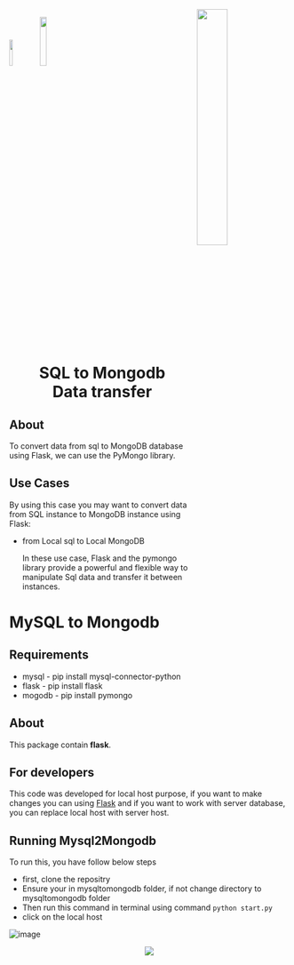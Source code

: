 <img align="right" width="33%" src="https://vivifyassets.s3.ap-south-1.amazonaws.com/lifeeazy-logo1.png">

<img width="11%" src = "https://user-images.githubusercontent.com/92711889/235904644-805ecb80-2adc-4e85-95fc-6f9fdaa4fd44.png"><img  width="15%" src = "https://user-images.githubusercontent.com/92718918/225281321-22416455-e553-4981-a355-b59d2750331c.jpg">


<h1 align="center">SQL to Mongodb <br> Data transfer</h1>

## About
To convert data from sql to MongoDB database using Flask, we can use the PyMongo library.


## Use Cases

  By using this case you may want to convert data from SQL instance to MongoDB instance using Flask:
    
- from Local sql to Local MongoDB

  In these use case, Flask and the pymongo library provide a powerful and flexible way to manipulate Sql data and transfer it between instances.






# MySQL to Mongodb

## Requirements 
- mysql - pip install mysql-connector-python
- flask - pip install flask
- mogodb - pip install pymongo

## About
This package contain **flask**.



## For developers
This code was developed for local host purpose, if you want to make changes you can using [Flask](https://pypi.org/project/Flask/)
and if you want to work with server database, you can replace local host with server host.



## Running Mysql2Mongodb
To run this, you have follow below steps
- first, clone the repositry
- Ensure your in mysqltomongodb folder, if not change directory to mysqltomongodb folder
- Then run this command in terminal using command `python start.py`
- click on the local host


![image](https://user-images.githubusercontent.com/92711889/236173217-f3b3ab88-694b-4776-90e7-887f13f89336.png)


<p align="center">
<img src="https://vivifyassets.s3.ap-south-1.amazonaws.com/cropped-vivify_login.png" margin_left="100"/>
</p>
